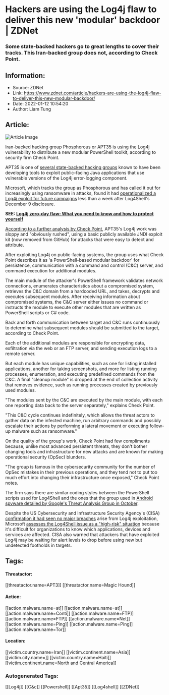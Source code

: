 # Hackers are using the Log4j flaw to deliver this new 'modular' backdoor | ZDNet
### Some state-backed hackers go to great lengths to cover their tracks. This Iran-backed group does not, according to Check Point.

## Information:
+ Source: ZDNet
+ Link: https://www.zdnet.com/article/hackers-are-using-the-log4j-flaw-to-deliver-this-new-modular-backdoor/
+ Date: 2022-01-12 10:54:20
+ Author: Liam Tung


## Article:
![Article Image](https://www.zdnet.com/a/img/resize/511e16eb270cba9e871a84a749767bc7c7ebc7ec/2022/01/12/a4fcadd3-6a9e-4b2e-b942-e7b7704ca490/shutterstock-1408496261.jpg?width=770&height=578&fit=crop&auto=webp)

Iran-backed hacking group Phosphorous or APT35 is using the Log4j vulnerability to distribute a new modular PowerShell toolkit, according to security firm Check Point. 

APT35 is one of [several state-backed hacking groups](https://www.zdnet.com/article/log4j-flaw-now-state-backed-hackers-are-using-bug-as-part-of-attacks-warns-microsoft/) known to have been developing tools to exploit public-facing Java applications that use vulnerable versions of the Log4j error-logging component.


Microsoft, which tracks the group as Phosphorous and has called it out for increasingly using ransomware in attacks, found it had [operationalized a Log4j exploit for future campaigns](https://www.zdnet.com/article/log4j-flaw-now-state-backed-hackers-are-using-bug-as-part-of-attacks-warns-microsoft/) less than a week after Log4Shell's December 9 disclosure. 

**SEE:** [**Log4j zero-day flaw: What you need to know and how to protect yourself**](https://www.zdnet.com/article/log4j-zero-day-flaw-what-you-need-to-know-and-how-to-protect-yourself/#link=%7B%22linkText%22:%22Log4j%20zero-day%20flaw:%20What%20you%20need%20to%20know%20and%20how%20to%20protect%20yourself%22,%22target%22:%22_blank%22,%22href%22:%22https://www.zdnet.com/article/log4j-zero-day-flaw-what-you-need-to-know-and-how-to-protect-yourself/%22,%22role%22:%22standard%22,%22absolute%22:%22%22%7D)

[According to a further analysis by Check Point](https://research.checkpoint.com/2022/apt35-exploits-log4j-vulnerability-to-distribute-new-modular-powershell-toolkit/), APT35's Log4j work was sloppy and "obviously rushed", using a basic publicly available JNDI exploit kit (now removed from GitHub) for attacks that were easy to detect and attribute. 

After exploiting Log4j on public-facing systems, the group uses what Check Point describes it as 'a PowerShell-based modular backdoor' for persistence, communication with a command and control (C&C) server, and command execution for additional modules. 

The main module of the attacker's PowerShell framework validates network connections, enumerates characteristics about a compromised system, retrieves the C&C domain from a hardcoded URL, and takes, decrypts and executes subsequent modules. After receiving information about compromised systems, the C&C server either issues no command or instructs the module to execute other modules that are written as PowerShell scripts or C# code. 






Back and forth communication between target and C&C runs continuously to determine what subsequent modules should be submitted to the target, according to Check Point. 

Each of the additional modules are responsible for encrypting data, exfiltration via the web or an FTP server, and sending execution logs to a remote server. 

But each module has unique capabilities, such as one for listing installed applications, another for taking screenshots, and more for listing running processes, enumeration, and executing predefined commands from the C&C. A final "cleanup module" is dropped at the end of collection activity that removes evidence, such as running processes created by previously used modules.

"The modules sent by the C&C are executed by the main module, with each one reporting data back to the server separately," explains Check Point. 

"This C&C cycle continues indefinitely, which allows the threat actors to gather data on the infected machine, run arbitrary commands and possibly escalate their actions by performing a lateral movement or executing follow-up malware such as ransomware."

On the quality of the group's work, Check Point had few compliments because, unlike most advanced persistent threats, they don't bother changing tools and infrastructure for new attacks and are known for making operational security (OpSec) blunders.

"The group is famous in the cybersecurity community for the number of OpSec mistakes in their previous operations, and they tend not to put too much effort into changing their infrastructure once exposed," Check Point notes. 

The firm says there are similar coding styles between the PowerShell scripts used for Log4Shell and the ones that the group used in [Android spyware detailed by Google's Threat Analysis Group in October](https://www.zdnet.com/article/google-were-sending-out-lots-more-phishing-and-malware-attack-warnings-heres-why/). 

Despite the US Cybersecurity and Infrastructure Security Agency's (CISA) [confirmation it had seen no major breaches](https://www.zdnet.com/article/cisa-director-we-have-not-seen-significant-intrusions-from-log4j/) arise from Log4j exploitation, Microsoft [assesses the Log4Shell issue as a "high-risk" situation](https://www.zdnet.com/article/ransomware-warning-hackers-are-using-log4j-flaw-as-part-of-their-attacks-warns-microsoft/) because it's difficult for organizations to know which applications, devices and services are affected. CISA also warned that attackers that have exploited Log4j may be waiting for alert levels to drop before using new but undetected footholds in targets.  





## Tags:

#### Threatactor:
[[threatactor.name=APT3]] [[threatactor.name=Magic Hound]]

#### Action:
[[action.malware.name=at]] [[action.malware.name=at]] [[action.malware.name=Conti]] [[action.malware.name=FTP]] [[action.malware.name=FTP]] [[action.malware.name=Net]] [[action.malware.name=Ping]] [[action.malware.name=Ping]] [[action.malware.name=Tor]]

#### Location:
[[victim.country.name=Iran]] [[victim.continent.name=Asia]] [[victim.city.name=]] [[victim.country.name=Haiti]] [[victim.continent.name=North and Central America]]

### Autogenerated Tags:
[[Log4j]] [[C&c]] [[Powershell]] [[Apt35]] [[Log4shell]] [[ZDNet]]

